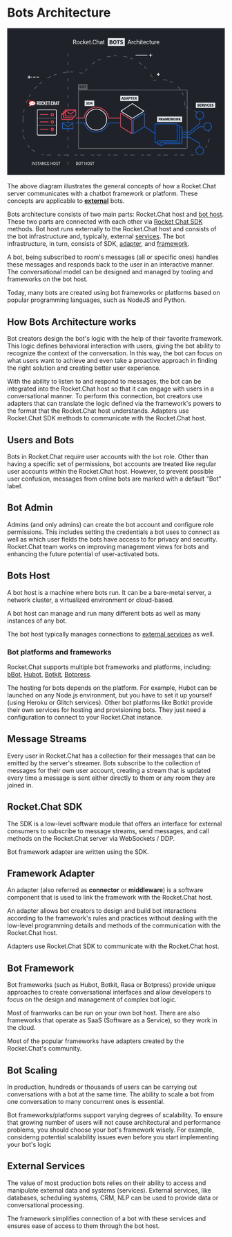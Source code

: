 # Bots Architecture

![Bots Architecture Diagram](../.gitbook/assets/diagram.png)

The above diagram illustrates the general concepts of how a Rocket.Chat server communicates with a chatbot framework or platform. These concepts are applicable to [**external**](./) bots.

Bots architecture consists of two main parts: Rocket.Chat host and [bot host](bots-architecture.md#bots-host). These two parts are connected with each other via [Rocket Chat SDK](bots-architecture.md#rocketchat-sdk) methods. Bot host runs externally to the Rocket.Chat host and consists of the bot infrastructure and, typically, external [services](bots-architecture.md#external-services). The bot infrastructure, in turn, consists of SDK, [adapter](bots-architecture.md#framework-adapter), and [framework](bots-architecture.md#bot-framework).

A bot, being subscribed to room's messages \(all or specific ones\) handles these messages and responds back to the user in an interactive manner. The conversational model can be designed and managed by tooling and frameworks on the bot host.

Today, many bots are created using bot frameworks or platforms based on popular programming languages, such as NodeJS and Python.

## How Bots Architecture works

Bot creators design the bot's logic with the help of their favorite framework. This logic defines behavioral interaction with users, giving the bot ability to recognize the context of the conversation. In this way, the bot can focus on what users want to achieve and even take a proactive approach in finding the right solution and creating better user experience.

With the ability to listen to and respond to messages, the bot can be integrated into the Rocket.Chat host so that it can engage with users in a conversational manner. To perform this connection, bot creators use adapters that can translate the logic defined via the framework's powers to the format that the Rocket.Chat host understands. Adapters use Rocket.Chat SDK methods to communicate with the Rocket.Chat host.

## Users and Bots

Bots in Rocket.Chat require user accounts with the `bot` role. Other than having a specific set of permissions, bot accounts are treated like regular user accounts within the Rocket.Chat host. However, to prevent possible user confusion, messages from online bots are marked with a default "Bot" label.

## Bot Admin

Admins \(and only admins\) can create the bot account and configure role permissions. This includes setting the credentials a bot uses to connect as well as which user fields the bots have access to for privacy and security. Rocket.Chat team works on improving management views for bots and enhancing the future potential of user-activated bots.

## Bots Host

A bot host is a machine where bots run. It can be a bare-metal server, a network cluster, a virtualized environment or cloud-based.

A bot host can manage and run many different bots as well as many instances of any bot.

The bot host typically manages connections to [external services](bots-architecture.md#external-services) as well.

### Bot platforms and frameworks

Rocket.Chat supports multiple bot frameworks and platforms, including: [bBot](http://bbot.chat/), [Hubot](https://hubot.github.com/), [Botkit](https://botkit.ai/), [Botpress](https://botpress.io/).

The hosting for bots depends on the platform. For example, Hubot can be launched on any Node.js environment, but you have to set it up yourself \(using Heroku or Glitch services\). Other bot platforms like Botkit provide their own services for hosting and provisioning bots. They just need a configuration to connect to your Rocket.Chat instance.

## Message Streams

Every user in Rocket.Chat has a collection for their messages that can be emitted by the server's streamer. Bots subscribe to the collection of messages for their own user account, creating a stream that is updated every time a message is sent either directly to them or any room they are joined in.

## Rocket.Chat SDK

The SDK is a low-level software module that offers an interface for external consumers to subscribe to message streams, send messages, and call methods on the Rocket.Chat server via WebSockets / DDP.

Bot framework adapter are written using the SDK.

## Framework Adapter

An adapter \(also referred as **connector** or **middleware**\) is a software component that is used to link the framework with the Rocket.Chat host.

An adapter allows bot creators to design and build bot interactions according to the framework's rules and practices without dealing with the low-level programming details and methods of the communication with the Rocket.Chat host.

Adapters use Rocket.Chat SDK to communicate with the Rocket.Chat host.

## Bot Framework

Bot frameworks \(such as Hubot, Botkit, Rasa or Botpress\) provide unique approaches to create conversational interfaces and allow developers to focus on the design and management of complex bot logic.

Most of framworks can be run on your own bot host. There are also frameworks that operate as SaaS \(Software as a Service\), so they work in the cloud.

Most of the popular frameworks have adapters created by the Rocket.Chat's community.

## Bot Scaling

In production, hundreds or thousands of users can be carrying out conversations with a bot at the same time. The ability to scale a bot from one conversation to many concurrent ones is essential.

Bot frameworks/platforms support varying degrees of scalability. To ensure that growing number of users will not cause architectural and performance problems, you should choose your bot's framework wisely. For example, considerng potential scalability issues even before you start implementing your bot's logic

## External Services

The value of most production bots relies on their ability to access and manipulate external data and systems \(services\). External services, like databases, scheduling systems, CRM, NLP can be used to provide data or conversational processing.

The framework simplifies connection of a bot with these services and ensures ease of access to them through the bot host.

